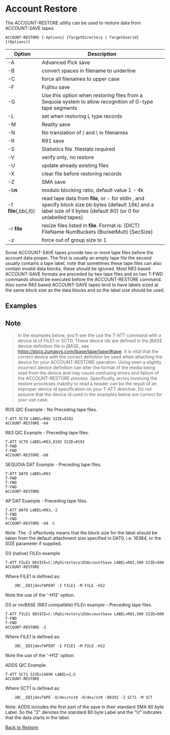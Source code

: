 # Account Restore

<PageHeader />

The ACCOUNT-RESTORE utility can be used to restore data from ACCOUNT-SAVE tapes.

```
ACCOUNT-RESTORE {-Options} {TargetDirectory | TargetUserid} {(Options)}
```

| Option | Description |
| --- | --- |
| -A | Advanced Pick save |
| -B | convert spaces in filename to underline |
| -C | force all filenames to upper case |
| -F | Fujitsu save |
| -G | Use this option when restoring files from a Sequoia system to allow recognition of G-type tape segments |
| -L | set when restoring L type records |
| -M | Reality save |
| -N | No translation of / and \ in filenames |
| -R | R91 save |
| -S | Statistics file .filestats required |
| -V | verify only, no restore |
| -U | update already existing files |
| -X | clear file before restoring records |
| -Z | SMA save |
| -b**n** | modulo blocking ratio, default value 1 - 4k |
| -f **file**{,bb{,ll}} | read tape data from **file**, or - for stdin , and specify block size bb bytes (default 16k) and a label size of ll bytes {default 80} (or 0 for unlabelled tapes) |
| -r **file** | resize files listed in **file**. Format is: {DICT} FileName NumBuckets {BucketMult} {SecSize} |
| -z | force out of group size to 1 |

Some ACCOUNT-SAVE tapes provide two or more tape files before the account data proper. The first is usually an empty tape file the second usually contains a tape label, note that sometimes these tape files can also contain invalid data blocks, these should be ignored. Most R83 based ACCOUNT-SAVE formats are preceded by two tape files and so two T-FWD commands should be executed before the ACCOUNT-RESTORE command. Also some R83 based ACCOUNT-SAVE tapes tend to have labels sized at the same block size as the data blocks and so the label size should be used.

## Examples

## Note

>In the examples below, you'll see the use the T-ATT command with a device id of FILE1 or SCT0.  These device ids are defined in the jBASE device definition file in jBASE, see https://docs.zumasys.com/jbase/tape/tape/#tape.  It is vital that the correct device with the correct definition be used when attaching the device for your ACCOUNT-RESTORE operation.  Using even a slightly incorrect device definition can alter the format of the media being read from the device and may cause confusing errors and failure of the ACCOUNT-RESTORE process.  Specifically, errors involving the restore processes inability to read a header can be the result of an improper device id specification on your T-ATT directive. Do not assume that the device id used in the examples below are correct for your use case.



ROS QIC Example - No Preceding tape files.

```
T-ATT SCT0 LABEL=ROS SIZE=8192
ACCOUNT-RESTORE –b4
```

R83 QIC Example - Preceding tape files.

```
T-ATT SCT0 LABEL=R83,8192 SIZE=8192
T-FWD
T-FWD
ACCOUNT-RESTORE –b8
```

SEQUOIA DAT Example - Preceding tape files.

```
T-ATT DAT0 LABEL=R83
T-FWD
T-FWD
T-FWD
ACCOUNT-RESTORE
```

AP DAT Example - Preceding tape files.

```
T-ATT DAT0 LABEL=R83,-2
T-FWD
T-FWD
ACCOUNT-RESTORE –b8 -C
```

Note: The -2 effectively means that the block size for the label should be taken from the default attachment size specified in DAT0, i.e. 16384, or the SIZE parameter if supplied.

D3 (native) FILEn example

```
T-ATT FILE1 DEVICE=C:\MyDirectory\D3AccountSave LABEL=R83,500 SIZE=500
ACCOUNT-RESTORE
```

Where FILE1 is defined as:

```
    JBC__EDIjdevTAPENT -I FILE1 -M FILE -H12
```

Note the use of the '-H12' option.

D3 or mvBASE (R83 compatible) FILEn example - Preceding tape files.

```
T-ATT FILE1 DEVICE=C:\MyDirectory\D3AccountSave LABEL=R83,500 SIZE=500
T-FWD
T-FWD
ACCOUNT-RESTORE -Z
```

Where FILE1 is defined as:

```
    JBC__EDIjdevTAPENT -I FILE1 -M FILE -H12
```

Note the use of the '-H12' option.

ADDS QIC Example.

```
T-ATT SCT1 SIZE=16896 LABEL=2,U
ACCOUNT-RESTORE
```

Where SCT1 is defined as:

```
    JBC__EDIjdevTAPE -D/dev/nst0 -R/dev/st0 -B8192 -I SCT1 -M SCT
```

Note: ADDS includes the first part of the save in their standard
SMA 80 byte Label. So the "2" denotes the standard 80 byte Label and
the "U" indicates that the data starts in the label.

[Back to Restore](./../README.md)

<PageFooter />
